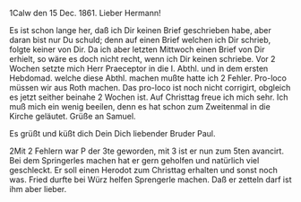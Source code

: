  1Calw den 15 Dec. 1861.
Lieber Hermann!

Es ist schon lange her, daß ich Dir keinen Brief geschrieben habe, aber daran bist nur Du schuld; denn auf einen Brief welchen ich Dir schrieb, folgte keiner von Dir. Da ich aber letzten Mittwoch einen Brief von Dir erhielt, so wäre es doch nicht recht, wenn ich Dir keinen schriebe. Vor 2 Wochen setzte mich Herr Praeceptor in die I. Abthl. und in dem ersten Hebdomad. welche diese Abthl. machen mußte hatte ich 2 Fehler. Pro-loco müssen wir aus Roth machen. Das pro-loco ist noch nicht corrigirt, obgleich es jetzt seither beinahe 2 Wochen ist. Auf Christtag freue ich mich sehr. Ich muß mich ein wenig beeilen, denn es hat schon zum Zweitenmal in die Kirche geläutet. Grüße an Samuel.

Es grüßt und küßt dich
 Dein
 Dich liebender Bruder
 Paul.

2Mit 2 Fehlern war P der 3te geworden, mit 3 ist er nun zum 5ten avancirt. Bei dem Springerles machen hat er gern geholfen und natürlich viel geschleckt. Er soll einen Herodot zum Christtag erhalten und sonst noch was. Fried durfte bei Würz helfen Sprengerle machen. Daß er zetteln darf ist ihm aber lieber.
